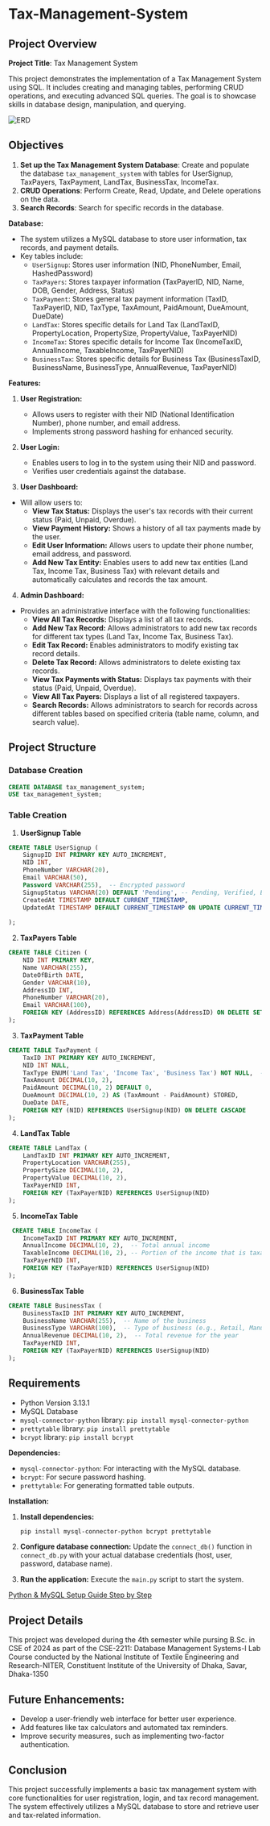 # Tax-Management-System

## Project Overview

**Project Title**: Tax Management System

This project demonstrates the implementation of a Tax Management System using SQL. It includes creating and managing tables, performing CRUD operations, and executing advanced SQL queries. The goal is to showcase skills in database design, manipulation, and querying.

![ERD](https://github.com/Sushmoy-Nandi/Tax-Management-System/blob/main/Tax_Manegement_System_ERD.png)

## Objectives

1. **Set up the Tax Management System Database**: Create and populate the database `tax_management_system` with tables for UserSignup, TaxPayers, TaxPayment, LandTax, BusinessTax, IncomeTax.
2. **CRUD Operations**: Perform Create, Read, Update, and Delete operations on the data.
4. **Search Records**: Search for specific records in the database.

**Database:**

*   The system utilizes a MySQL database to store user information, tax records, and payment details.
*   Key tables include:
    - `UserSignup`: Stores user information (NID, PhoneNumber, Email, HashedPassword)
    - `TaxPayers`: Stores taxpayer information (TaxPayerID, NID, Name, DOB, Gender, Address, Status)
    - `TaxPayment`: Stores general tax payment information (TaxID, TaxPayerID, NID, TaxType, TaxAmount, PaidAmount, DueAmount, DueDate)
    - `LandTax`: Stores specific details for Land Tax (LandTaxID, PropertyLocation, PropertySize, PropertyValue, TaxPayerNID)
    - `IncomeTax`: Stores specific details for Income Tax (IncomeTaxID, AnnualIncome, TaxableIncome, TaxPayerNID)
    - `BusinessTax`: Stores specific details for Business Tax (BusinessTaxID, BusinessName, BusinessType, AnnualRevenue, TaxPayerNID)

**Features:**

1. **User Registration:** 
    - Allows users to register with their NID (National Identification Number), phone number, and email address.
    - Implements strong password hashing for enhanced security.

2. **User Login:**
    - Enables users to log in to the system using their NID and password.
    - Verifies user credentials against the database.

3. **User Dashboard:** 
- Will allow users to:
    - **View Tax Status:** Displays the user's tax records with their current status (Paid, Unpaid, Overdue).
    - **View Payment History:** Shows a history of all tax payments made by the user.
    - **Edit User Information:** Allows users to update their phone number, email address, and password.
    - **Add New Tax Entity:** Enables users to add new tax entities (Land Tax, Income Tax, Business Tax) with relevant details and automatically calculates and records the tax amount.

4. **Admin Dashboard:** 
- Provides an administrative interface with the following functionalities:
    - **View All Tax Records:** Displays a list of all tax records.
    - **Add New Tax Record:** Allows administrators to add new tax records for different tax types (Land Tax, Income Tax, Business Tax).
    - **Edit Tax Record:** Enables administrators to modify existing tax record details. 
    - **Delete Tax Record:** Allows administrators to delete existing tax records.
    - **View Tax Payments with Status:** Displays tax payments with their status (Paid, Unpaid, Overdue).
    - **View All Tax Payers:** Displays a list of all registered taxpayers.
    - **Search Records:** Allows administrators to search for records across different tables based on specified criteria (table name, column, and search value). 
        
## Project Structure

### **Database Creation**
```sql
CREATE DATABASE tax_management_system;
USE tax_management_system;
```

### **Table Creation**

1. **UserSignup Table**
```sql
CREATE TABLE UserSignup (
    SignupID INT PRIMARY KEY AUTO_INCREMENT,
    NID INT,
    PhoneNumber VARCHAR(20),
    Email VARCHAR(50),
    Password VARCHAR(255),  -- Encrypted password
    SignupStatus VARCHAR(20) DEFAULT 'Pending', -- Pending, Verified, Expired
    CreatedAt TIMESTAMP DEFAULT CURRENT_TIMESTAMP,
    UpdatedAt TIMESTAMP DEFAULT CURRENT_TIMESTAMP ON UPDATE CURRENT_TIMESTAMP
                    
);
```
2. **TaxPayers Table**
```sql
CREATE TABLE Citizen (
    NID INT PRIMARY KEY,
    Name VARCHAR(255),
    DateOfBirth DATE,
    Gender VARCHAR(10),
    AddressID INT,
    PhoneNumber VARCHAR(20),
    Email VARCHAR(100),
    FOREIGN KEY (AddressID) REFERENCES Address(AddressID) ON DELETE SET NULL
);
```
3. **TaxPayment Table**
```sql
CREATE TABLE TaxPayment (
    TaxID INT PRIMARY KEY AUTO_INCREMENT,
    NID INT NULL,
    TaxType ENUM('Land Tax', 'Income Tax', 'Business Tax') NOT NULL,  -- Use ENUM for better control over types
    TaxAmount DECIMAL(10, 2),
    PaidAmount DECIMAL(10, 2) DEFAULT 0,
    DueAmount DECIMAL(10, 2) AS (TaxAmount - PaidAmount) STORED,
    DueDate DATE,
    FOREIGN KEY (NID) REFERENCES UserSignup(NID) ON DELETE CASCADE
);
```
4. **LandTax Table**
```sql
CREATE TABLE LandTax (
    LandTaxID INT PRIMARY KEY AUTO_INCREMENT,
    PropertyLocation VARCHAR(255), 
    PropertySize DECIMAL(10, 2), 
    PropertyValue DECIMAL(10, 2),
    TaxPayerNID INT,
    FOREIGN KEY (TaxPayerNID) REFERENCES UserSignup(NID)
);
```
5. **IncomeTax Table**
```sql
 CREATE TABLE IncomeTax (
    IncomeTaxID INT PRIMARY KEY AUTO_INCREMENT,
    AnnualIncome DECIMAL(10, 2),  -- Total annual income
    TaxableIncome DECIMAL(10, 2), -- Portion of the income that is taxable
    TaxPayerNID INT,
    FOREIGN KEY (TaxPayerNID) REFERENCES UserSignup(NID)
);
```
6. **BusinessTax Table**
```sql
CREATE TABLE BusinessTax (
    BusinessTaxID INT PRIMARY KEY AUTO_INCREMENT,
    BusinessName VARCHAR(255),  -- Name of the business
    BusinessType VARCHAR(100),  -- Type of business (e.g., Retail, Manufacturing)
    AnnualRevenue DECIMAL(10, 2),  -- Total revenue for the year
    TaxPayerNID INT,
    FOREIGN KEY (TaxPayerNID) REFERENCES UserSignup(NID)
);
```

## Requirements

* Python Version 3.13.1
* MySQL Database
* `mysql-connector-python` library: `pip install mysql-connector-python`
* `prettytable` library: `pip install prettytable`
* `bcrypt` library: `pip install bcrypt`

**Dependencies:**

*   `mysql-connector-python`: For interacting with the MySQL database.
*   `bcrypt`: For secure password hashing.
*   `prettytable`: For generating formatted table outputs.

**Installation:**

1.  **Install dependencies:**
    ```bash
    pip install mysql-connector-python bcrypt prettytable
    ```

2.  **Configure database connection:** Update the `connect_db()` function in `connect_db.py` with your actual database credentials (host, user, password, database name).

3.  **Run the application:** Execute the `main.py` script to start the system.


[Python & MySQL Setup Guide Step by Step](https://docs.google.com/document/d/1NQQRdBi6nZessjha4bQrM0QTBIzSn9dvFePb6CLNQ6k/edit?tab=t.0)

## Project Details
This project was developed during the 4th semester while pursing B.Sc. in CSE of 2024 as part of the CSE-2211: Database Management Systems-I Lab Course conducted by the National Institute of Textile Engineering and Research-NITER, Constituent Institute of the University of Dhaka, Savar, Dhaka-1350

## Future Enhancements:

*   Develop a user-friendly web interface for better user experience.
*   Add features like tax calculators and automated tax reminders.
*   Improve security measures, such as implementing two-factor authentication.

## Conclusion

This project successfully implements a basic tax management system with core functionalities for user registration, login, and tax record management. The system effectively utilizes a MySQL database to store and retrieve user and tax-related information.